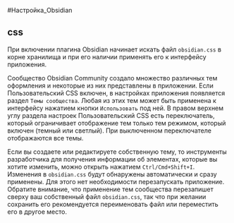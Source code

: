 #Настройка_Obsidian 

## css
При включении плагина Obsidian начинает искать файл `obsidian.css` в корне хранилища и при его наличии применять его к интерфейсу приложения.

Сообщество Obsidian Community создало множество различных тем оформления и некоторые из них представлены в приложении. Если Пользовательский CSS включен, в настройках приложения появляется раздел `Темы сообщества`. Любая из этих тем может быть применена к интерфейсу нажатием кнопки `Использовать` под ней. В правом верхнем углу раздела настроек Пользовательский CSS есть переключатель, который ограничивает отображение тем только тем режимом, который включен (темный или светлый). При выключенном переключателе отображаются все темы.

Если вы создаете или редактируете собственную тему, то инструменты разработчика для получения информации об элементах, которые вы хотите изменить, можно открыть нажатием `Ctrl/Cmd+Shift+I`. Изменения в `obsidian.css` будут обнаружены автоматически и сразу применены. Для этого нет необходимости перезапускать приложение. Обратите внимание, что применение тем сообщества перезапишет сверху ваш собственный файл `obsidian.css`, так что при желании сохранить его рекомендуется переименовать файл или переместить его в другое место.
